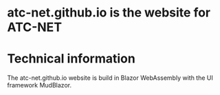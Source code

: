 # atc-net.github.io is the website for ATC-NET

# Technical information

The atc-net.github.io website is build in Blazor WebAssembly with the UI framework MudBlazor.
